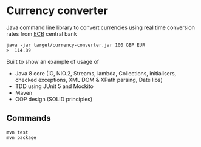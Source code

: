 # Currency converter

Java command line library to convert currencies using real time conversion rates from [ECB](https://www.ecb.europa.eu/) central bank

    java -jar target/currency-converter.jar 100 GBP EUR
    >  114.89


Built to show an example of usage of 
 * Java 8 core (IO, NIO.2, Streams, lambda, Collections, initialisers, checked exceptions, XML DOM & XPath parsing, Date libs)
 * TDD using JUnit 5 and Mockito
 * Maven
 * OOP design (SOLID principles)
 

## Commands

    mvn test
    mvn package
